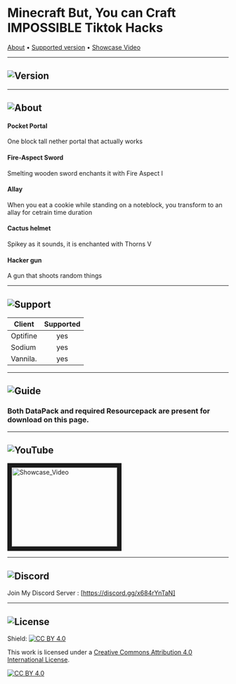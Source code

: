 # Minecraft But, You can Craft IMPOSSIBLE Tiktok Hacks

[About](https://github.com/diversifiedplayz/tiktok_hacks/edit/main/README.md#-1) •
[Supported version](https://github.com/diversifiedplayz/tiktok_hacks/edit/main/README.md#-2) •
[Showcase Video](https://github.com/diversifiedplayz/tiktok_hacks/edit/main/README.md#-3)

---

## ![Version](https://i.postimg.cc/qqyynJVB/1182-header.png)

---

## ![About](https://i.postimg.cc/qvLcjvtz/about-header.png)

#### **Pocket Portal**
One block tall nether portal that actually works

#### **Fire-Aspect Sword**
Smelting wooden sword enchants it with Fire Aspect I

#### **Allay**
When you eat a cookie while standing on a noteblock, you transform to an allay for cetrain time duration

#### **Cactus helmet**
Spikey as it sounds, it is enchanted with Thorns V 


#### **Hacker gun**
A gun that shoots random things 

---

## ![Support](https://i.postimg.cc/g0xw8z39/support-header.png)

| **Client**        | **Supported**|
| -------------     |:-------------:|
| Optifine          | yes           |
| Sodium            | yes           |
| Vannila.          | yes           |

---

## ![Guide](https://i.postimg.cc/0Qj4wdRf/guide-header.png)
### Both DataPack and required Resourcepack are present for download on this page.


---

## ![YouTube](https://i.postimg.cc/CL8nzQhJ/You-Tube-header.png)
<a href="http://www.youtube.com/watch?feature=player_embedded&v=ZsuCBSU_3aQ
" target="_blank"><img src="http://img.youtube.com/vi/ZsuCBSU_3aQ/0.jpg" 
alt="Showcase_Video" width="240" height="180" border="10" /></a>


---

## ![Discord](https://i.postimg.cc/NG3x0Vqf/discord-header.png)
Join My Discord Server : [https://discord.gg/x684rYnTaN]

---

## ![License](https://i.postimg.cc/sfvnx7MK/license-header.png)

Shield: [![CC BY 4.0][cc-by-shield]][cc-by]

This work is licensed under a
[Creative Commons Attribution 4.0 International License][cc-by].

[![CC BY 4.0][cc-by-image]][cc-by]

[cc-by]: http://creativecommons.org/licenses/by/4.0/
[cc-by-image]: https://i.creativecommons.org/l/by/4.0/88x31.png
[cc-by-shield]: https://img.shields.io/badge/License-CC%20BY%204.0-lightgrey.svg
